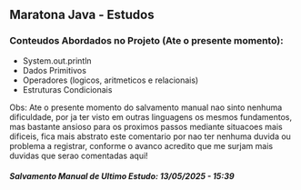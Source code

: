 ## Maratona Java - Estudos

### Conteudos Abordados no Projeto (Ate o presente momento):
- System.out.println
- Dados Primitivos
- Operadores (logicos, aritmeticos e relacionais)
- Estruturas Condicionais

Obs: Ate o presente momento do salvamento manual nao sinto nenhuma dificuldade, por ja ter visto em outras linguagens os mesmos fundamentos, mas bastante ansioso para os proximos passos mediante situacoes mais dificeis, fica mais abstrato este comentario por nao ter nenhuma duvida ou problema a registrar, conforme o avanco acredito que me surjam mais duvidas que serao comentadas aqui!

#### *Salvamento Manual de Ultimo Estudo: 13/05/2025 - 15:39*
